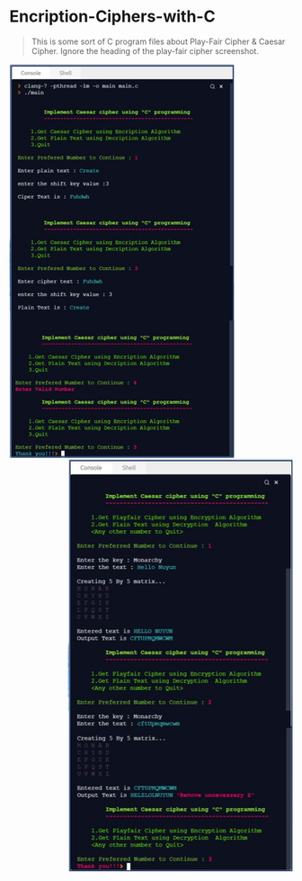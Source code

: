 Encription-Ciphers-with-C
=

>This is some sort of C program files about Play-Fair Cipher &amp; Caesar Cipher.
Ignore the heading of the play-fair cipher screenshot.

<img align="left" alt="Coding" width="400" label= "Caesar Cipher" src="https://github.com/Nuyun-Kalamullage/Encription-Ciphers-with-C/blob/main/c1.jpg">
<img align="right" alt="Coding" width="400" label= "Play-Fair Cipher" src="https://github.com/Nuyun-Kalamullage/Encription-Ciphers-with-C/blob/main/c2.jpg">



